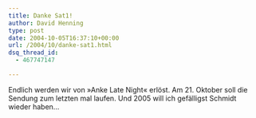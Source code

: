```yaml
---
title: Danke Sat1!
author: David Henning
type: post
date: 2004-10-05T16:37:10+00:00
url: /2004/10/danke-sat1.html
dsq_thread_id:
  - 467747147

---
```

Endlich werden wir von »Anke Late Night« erlöst. Am 21. Oktober soll die Sendung zum letzten mal laufen. Und 2005 will ich gefälligst Schmidt wieder haben&#8230;